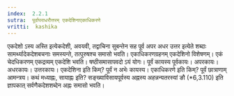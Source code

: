 ```yaml
---
index:  2.2.1
sutra:  पूर्वापराधरौत्तरम् एकदेशिनाएकाधिकरणे
vritti:  kashika 
---
```


एकदेशो ऽस्य अस्ति इत्येकदेशी, अवयवी, तद्वाचिना सुबन्तेन सह पूर्व अपर अधर उत्तर इत्येते शब्दाः सामर्थ्यादेकदेशबचनाः समस्यन्ते, तत्पुरुषश्च समासो भवति। एकाधिकरणग्रहनम् एकदेशिनो विशेषणम्। एकं चेदधिकरणम् एकद्रव्यम् एकदेशि भवति। षष्ठीसमासापवदो ऽयं योगः। पूर्वं कायस्य पूर्वकायः। अपरकायः। अधरकायः। उत्तरकायः। एकदेशिना इति किम्? पूर्वं न अभेः कायस्य। एकाधिकरणे इति किम्? पूर्वं छात्राणाम् आमन्त्रय। कथं मध्याह्नः, सायाह्नः इति? सङ्ख्याविसायपूर्वस्य अह्नस्य अहन्नन्यतरस्यां ङौ (*6,3.110) इति ज्ञापकात् सर्वणैकदेशशब्देन अह्नः समासो भवति।


